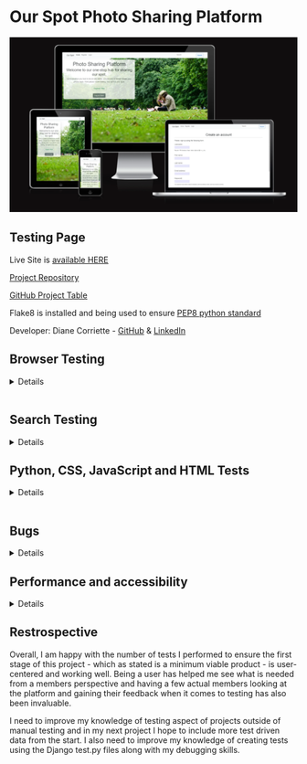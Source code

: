 # Our Spot Photo Sharing Platform
![homepage](readme/images/rm-homepage.webp)

## Testing Page

Live Site is [available HERE](https://ourspot-d2a3c52401dc.herokuapp.com/)

[Project Repository](https://github.com/todiane/our-spot)

[GitHub Project Table](https://github.com/users/todiane/projects/8/views/1?layout=board)

Flake8 is installed and being used to ensure [PEP8 python standard](https://peps.python.org/pep-0008/#introduction)

Developer: Diane Corriette - [GitHub](https://github.com/todiane) & [LinkedIn](https://www.linkedin.com/in/todianedev/)


## Browser Testing

<details>
Layout: The layout and appearance of the site has been tested for consistency throughout browsers. Browers tested include the main four:

- Chrome
- Firefox
- Safari
- Microsoft Edge

Website looks and functions as intended on all browsers.

| Test | Screenshot View | 
|:---|:---: |
| 1700 px Desktop |  ![Desktop](readme/tests/rm-desktop.png)  |
| Laptop  |  ![Laptop](readme/tests/rm-laptop.png)  |
| iPad Air - Tablet |  ![iPad](readme/tests/rm-ipad-air.png)  |
| Mobile - Pixel 7  |  ![Mobile](readme/tests/rm-pixel7.png)  |


</details>
<br>

## Search Testing

<details>

Search bar in navagation has been tested. Searched using countries e.g. Scotland, local areas e.g. Staffordshire. Searches using words such as "swim" or "walk" also show results. More specific search targetting is needed to improve this facility. If no locations are found when using the search facility nothing is shown. To improve user experience a message stating that nothing has been found needs to be included. This is will added in Stage Two.

***Functionality:***

Testing complete functionality of the site. This includes:

<img src="readme/tests/rm-manualtests.png">
<img src="readme/tests/rm-manualtests1.png">
<img src="readme/tests/rm-manualtests2.png"><br><br>

</details>

 ## Python, CSS, JavaScript and HTML Tests

 <details> 

<br>

***python***

 Reformatting was performed on the python files using the code formatter [Black](https://github.com/psf/black)
 and the Code Institute [Python Linter](https://pep8ci.herokuapp.com/) was used to highlight coding errors.

 <img src="readme/tests/rm-ci-linter.png" width="90%">

<br>

***CSS and JavaScript Tests***

 [CSS validation service](https://jigsaw.w3.org/css-validator/) - css code validated

 ![css](readme/tests/rm-css-validation.png)<br><br>

 [Black](https://github.com/psf/black) was used to remodel format in Django

 [JSHint](https://jshint.com/) - no errors shown

 ![js test](readme/tests/rm-jshint.png)<br><br>


 ***HTML Testing***

 There is a line of code that has been left over the 79 characters usually expected because errors happened when it was changed.
 
 List.html page - line 16 - linter highlights 6 problems. When attempts were made to make changes to this line, including making it shorter, the images disappeared so it was left in place. CSS was included to avoid conflict with images on the location page using the same Bootstrap class.

 All html pages were tested using the [W3C Markup Validation](https://validator.w3.org/ ) Service.

 To ensure all code was validated accurately, the 'view page source' command in Google Chrome was used as follows:

- On each page of the deployed application right-click anywhere on the page and select View Page Source.
- Copy the entire "compiled" code 
- Go to the validator.w3.org service and select the "validate by direct input" tab
- Paste the code into the box provided and click the CHECK button


 <img src="readme/tests/rm-validator-noerrors.png" width="90%">

 </details>

<br>

## Bugs

<details>

***Known Bugs***

- Users sometimes taken to the top of the page when they like, edit or delete a comment rather than staying in the location of the like/comment area.

- The 'report photo' and 'report profile' modal has stopped working but is not an essential component of project 4 or Stage One so will be fixed during Stage Two.

- When a user edits their location the date and time are also edited to the current date and time, rather than staying at the original date and time.

- In the profile area an email is required to save any profile updates. Members can register without email but cannot update their profile without one so initially made up emails have been used.

</details>

## Performance and accessibility

 <details> 

<br>

The Lighthouse Chrome DevTools Performance test showed a 92% performance and 100% accessibility score. 

<img src="readme/tests/rm-lighthouse.png" width="70%"><br><br>


 ***Favicon***

A favicon has been added and shows up in the browser

![favicon](readme/tests/rm-favicon.png)<br><br>

 ***Robots.txt***

 A robots.txt file has been added to allow search engines to crawl the network.
 
 </details>

## Restrospective

Overall, I am happy with the number of tests I performed to ensure the first stage of this project - which as stated is a minimum viable product - is user-centered and working well. Being a user has helped me see what is needed from a members perspective and having a few actual members looking at the platform and gaining their feedback when it comes to testing has also been invaluable.

I need to improve my knowledge of testing aspect of projects outside of manual testing and in my next project I hope to include more test driven data from the start. I also need to improve my knowledge of creating tests using the Django test.py files along with my debugging skills.
